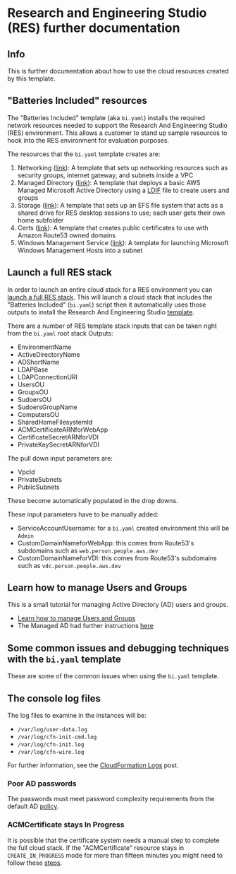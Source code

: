 # Research and Engineering Studio (RES) further documentation

## Info

This is further documentation about how to use the cloud resources created by this template.

## "Batteries Included" resources

The "Batteries Included" template (aka `bi.yaml`) installs the required network resources needed to support the Research And Engineering Studio (RES) environment. This allows a customer to stand up sample resources to hook into the RES environment for evaluation purposes.

The resources that the `bi.yaml` template creates are:

 1. Networking ([link](../../../net/hpc_large_scale/README.md)): A template that sets up networking resources such as security groups, internet gateway, and subnets inside a VPC
 2. Managed Directory ([link](../../../dir/demo_managed_ad/README.md)): A template that deploys a basic AWS Managed Microsoft Active Directory using a [LDIF](../assets/res.ldif) file to create users and groups
 3. Storage ([link](../../../storage/efs_simple/README.md)): A template that sets up an EFS file system that acts as a shared drive for RES desktop sessions to use; each user gets their own home subfolder
 4. Certs ([link](../../../security/public_certs/README.md)): A template that creates public certificates to use with Amazon Route53 owned domains
 5. Windows Management Service ([link](../../../dir/demo_managed_ad/assets/windows_management_host.yaml)): A template for launching Microsoft Windows Management Hosts into a subnet

## Launch a full RES stack

In order to launch an entire cloud stack for a RES environment you can [launch a full RES stack](full_stack_usage.md). This will launch a cloud stack that includes the "Batteries Included" (`bi.yaml`) script then it automatically uses those outputs to install the Research And Engineering Studio [template](https://us-east-1.console.aws.amazon.com/cloudformation/home?region=us-east-1#/stacks/quickcreate?templateURL=https://research-engineering-studio-us-east-1.s3.amazonaws.com/releases/2023.10b1/ResearchAndEngineeringStudio1016.template.json). 

There are a number of RES template stack inputs that can be taken right from the `bi.yaml` root stack Outputs:
 - EnvironmentName
 - ActiveDirectoryName
 - ADShortName
 - LDAPBase
 - LDAPConnectionURI
 - UsersOU
 - GroupsOU
 - SudoersOU
 - SudoersGroupName
 - ComputersOU
 - SharedHomeFilesystemId
 - ACMCertificateARNforWebApp
 - CertificateSecretARNforVDI
 - PrivateKeySecretARNforVDI

The pull down input parameters are:
 - VpcId
 - PrivateSubnets
 - PublicSubnets

These become automatically populated in the drop downs.

These input parameters have to be manually added:
 - ServiceAccountUsername: for a `bi.yaml` created environment this will be `Admin`
 - CustomDomainNameforWebApp: this comes from Route53's subdomains such as `web.person.people.aws.dev`
 - CustomDomainNameforVDI: this comes from Route53's subdomains such as `vdc.person.people.aws.dev`

## Learn how to manage Users and Groups

This is a small tutorial for managing Active Directory (AD) users and groups. 

- [Learn how to manage Users and Groups](users_and_groups.md)
- The Managed AD had further instructions [here](../../../dir/demo_managed_ad/README.md)

## Some common issues and debugging techniques with the `bi.yaml` template

These are some of the common issues when using the `bi.yaml` template.

## The console log files

The log files to examine in the instances will be:
 - `/var/log/user-data.log`
 - `/var/log/cfn-init-cmd.log`
 - `/var/log/cfn-init.log`
 - `/var/log/cfn-wire.log`

 For further information, see the [CloudFormation Logs](https://aws.amazon.com/blogs/devops/view-cloudformation-logs-in-the-console/) post.

### Poor AD passwords

The passwords must meet password complexity requirements from the default AD [policy](https://learn.microsoft.com/en-us/windows/security/threat-protection/security-policy-settings/password-must-meet-complexity-requirements).

### ACMCertificate stays In Progress

It is possible that the certificate system needs a manual step to complete the full cloud stack. If the "ACMCertificate" resource stays in `CREATE_IN_PROGRESS` mode for more than fifteen minutes you might need to follow these [steps](finalize_certs.md).